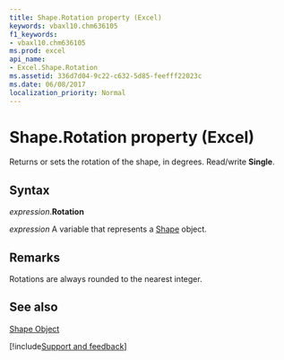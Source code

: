 ```yaml
---
title: Shape.Rotation property (Excel)
keywords: vbaxl10.chm636105
f1_keywords:
- vbaxl10.chm636105
ms.prod: excel
api_name:
- Excel.Shape.Rotation
ms.assetid: 336d7d04-9c22-c632-5d85-feefff22023c
ms.date: 06/08/2017
localization_priority: Normal
---
```



# Shape.Rotation property (Excel)

Returns or sets the rotation of the shape, in degrees. Read/write  **Single**.


## Syntax

_expression_.**Rotation**

_expression_ A variable that represents a [Shape](Excel.Shape.md) object.


## Remarks

Rotations are always rounded to the nearest integer.


## See also


[Shape Object](Excel.Shape.md)

[!include[Support and feedback](~/includes/feedback-boilerplate.md)]